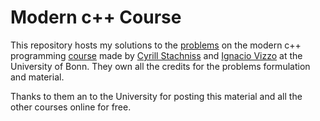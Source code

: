 # Modern c++ Course

This repository hosts my solutions to the [problems](https://www.ipb.uni-bonn.de/teaching/cpp-2020/homeworks/) on the modern c++ programming [course](https://www.youtube.com/playlist?list=PLgnQpQtFTOGRM59sr3nSL8BmeMZR9GCIA) made by [Cyrill Stachniss](https://github.com/stachnis) and [Ignacio Vizzo](https://github.com/nachovizzo) at the University of Bonn. They own all the credits for the problems formulation and material.

Thanks to them an to the University for posting this material and all the other courses online for free.